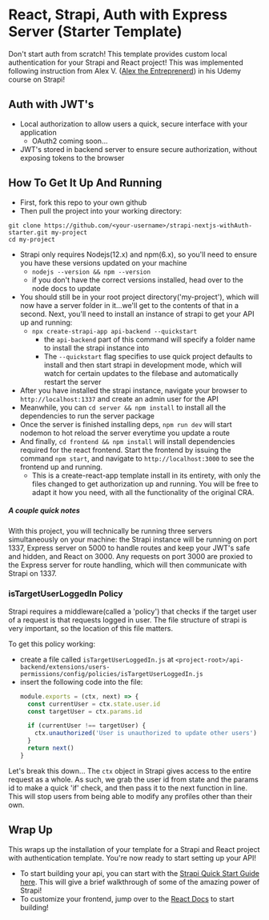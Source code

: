 # React, Strapi, Auth with Express Server (Starter Template)

Don't start auth from scratch! This template provides custom local authentication for your Strapi and React project!
This was implemented following instruction from Alex V. ([Alex the Entreprenerd](https://www.youtube.com/channel/UCMguCMq25nEqlHlr17iINNw)) in his Udemy course on Strapi!

## Auth with JWT's
- Local authorization to allow users a quick, secure interface with your application
  - OAuth2 coming soon...
- JWT's stored in backend server to ensure secure authorization, without exposing tokens to the browser

## How To Get It Up And Running

- First, fork this repo to your own github
- Then pull the project into your working directory:
```shell
git clone https://github.com/<your-username>/strapi-nextjs-withAuth-starter.git my-project
cd my-project
```
- Strapi only requires Nodejs(12.x) and npm(6.x), so you'll need to ensure you have these versions updated on your machine
  - `nodejs --version && npm --version`
  - if you don't have the correct versions installed, head over to the node docs to update
- You should still be in your root project directory('my-project'), which will now have a server folder in it...we'll get to the contents of that in a second. Next, you'll need to install an instance of strapi to get your API up and running: 
  - `npx create-strapi-app api-backend --quickstart` 
    - the `api-backend` part of this command will specify a folder name to install the strapi instance into
    - The `--quickstart` flag specifies to use quick project defaults to install and then start strapi in development mode, which will watch for certain updates to the filebase and automatically restart the server
- After you have installed the strapi instance, navigate your browser to `http://localhost:1337` and create an admin user for the API
- Meanwhile, you can `cd server && npm install` to install all the dependencies to run the server package
- Once the server is finished installing deps, `npm run dev` will start nodemon to hot reload the server everytime you update a route
- And finally, `cd frontend && npm install` will install dependencies required for the react frontend. Start the frontend by issuing the command `npm start`, and navigate to `http://localhost:3000` to see the frontend up and running.
  - This is a create-react-app template install in its entirety, with only the files changed to get authorization up and running. You will be free to adapt it how you need, with all the functionality of the original CRA.

##### A couple quick notes

With this project, you will technically be running three servers simultaneously on your machine: the Strapi instance will be running on port 1337, Express server on 5000 to handle routes and keep your JWT's safe and hidden, and React on 3000. Any requests on port 3000 are proxied to the Express server for route handling, which will then communicate with Strapi on 1337.

### isTargetUserLoggedIn Policy

Strapi requires a middleware(called a 'policy') that checks if the target user of a request is that requests logged in user. The file structure of strapi is very important, so the location of this file matters.

To get this policy working:
- create a file called `isTargetUserLoggedIn.js` at `<project-root>/api-backend/extensions/users-permissions/config/policies/isTargetUserLoggedIn.js`
- insert the following code into the file:
  ```js
  module.exports = (ctx, next) => {
    const currentUser = ctx.state.user.id
    const targetUser = ctx.params.id

    if (currentUser !== targetUser) {
      ctx.unauthorized('User is unauthorized to update other users')
    }
    return next()
  }
  ```
Let's break this down...
The `ctx` object in Strapi gives access to the entire request as a whole. As such, we grab the user id from state and the params id to make a quick 'if' check, and then pass it to the next function in line. This will stop users from being able to modify any profiles other than their own. 

## Wrap Up
This wraps up the installation of your template for a Strapi and React project with authentication template. You're now ready to start setting up your API!
- To start building your api, you can start with the [Strapi Quick Start Guide here](https://strapi.io/documentation/3.0.0-beta.x/getting-started/quick-start.html#_2-create-an-administrator-user). This will give a brief walkthrough of some of the amazing power of Strapi!
- To customize your frontend, jump over to the [React Docs](https://reactjs.org/docs/getting-started.html) to start building!
